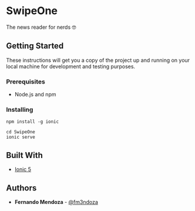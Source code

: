 # SwipeOne

The news reader for nerds :nerd_face:

## Getting Started

These instructions will get you a copy of the project up and running on your local machine for development and testing purposes.

### Prerequisites

* Node.js and npm

### Installing

```
npm install -g ionic
```

```
cd SwipeOne
ionic serve
```

## Built With

* [Ionic 5](https://ionicframework.com/)

## Authors

* **Fernando Mendoza** - [@fm3ndoza](https://twitter.com/fm3ndoza)